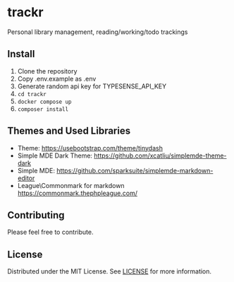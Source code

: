 # trackr

Personal library management, reading/working/todo trackings

## Install

1. Clone the repository
1. Copy .env.example as .env
1. Generate random api key for TYPESENSE_API_KEY
1. ``cd trackr``
1. ``docker compose up``
1. ``composer install``

## Themes and Used Libraries

- Theme: https://usebootstrap.com/theme/tinydash
- Simple MDE Dark Theme: https://github.com/xcatliu/simplemde-theme-dark
- Simple MDE: https://github.com/sparksuite/simplemde-markdown-editor
- League\Commonmark for markdown https://commonmark.thephpleague.com/

## Contributing

Please feel free to contribute.

## License

Distributed under the MIT License. See [LICENSE](LICENSE) for more information.